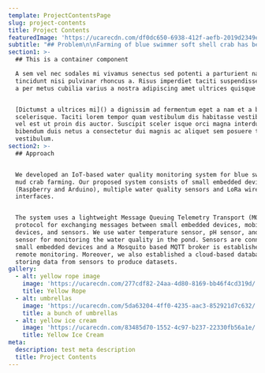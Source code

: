 ```yaml
---
template: ProjectContentsPage
slug: project-contents
title: Project Contents
featuredImage: 'https://ucarecdn.com/df0dc650-6938-412f-aefb-2019d2349e13/'
subtitle: "## Problem\n\nFarming of blue swimmer soft shell crab has been practiced in south-east Asian countries such as Indonesia, Thailand, Myanmar, Vietnam, and Philippines. Soft shell crabs are harvested when they have just molted to prevent their shells from being hardened. Unfortunately, farmer are experiencing a low survival rate of larva and adult crab. The factor contributes in low survival rate of the crab is water quality including water temperatures and salinity. Farmer must maintain water quality in terms of temperatures, salinities, pH, ammonium and oxygen. Unfortunately, traditional farming cannot increase the survival rate of the blue swimmer crab due to lack of monitoring and control of water quality.  \n\nMoreover, farmers need to feed the crabs with accurate portion of food. However, farmers sometimes provide incorrect amounts of food to the crabs. Such exceeding feed results in food wastage and dirty water in the crabs’ cage, hence, the crabs may be sick from drinking the dirty water. On the other hand, if farmers feed the crabs less than the required amounts of food, there will be slow growth of the crabs. Furthermore, farmer need an immediate notification when crab is molted in order to prevent their shells from being hardened. This project develops an automation system to feed the crabs properly and monitor as well as control their environment to achieve higher yield of crab.\n\n## Goal\n\nThis project aims to:\r\n\n* Maintain optimal water conditions for crab to achieve higher yield using IoT Technology by building a live water monitoring and control system through mobile devices and PC \r\n* Alerts and notifications when water parameters are not suitable \r\n* Monitor the development of crab larva to detect Megalopa phase larval using image processing & Artificial Intelligent to reduce cannibalism in larva stage development.\r\n* Create environmental quality datasets for forecasting to increase the yields of soft shell crabs as well as for research and scientific discoveries"
section1: >-
  ## This is a container component

  A sem vel nec sodales mi vivamus senectus sed potenti a parturient nascetur
  tincidunt nisi pulvinar rhoncus a. Risus imperdiet taciti suspendisse facilisi
  a per metus cubilia varius a nostra adipiscing amet ultrices quisque ac mi a.


  [Dictumst a ultrices mi]() a dignissim ad fermentum eget a nam et a blandit
  scelerisque. Taciti lorem tempor quam vestibulum dis habitasse vestibulum diam
  vel est ut proin dis auctor. Suscipit sceler isque orci magna interdum vel
  bibendum duis netus a consectetur dui magnis ac aliquet sem posuere tincidunt
  vestibulum.
section2: >-
  ## Approach


  We developed an IoT-based water quality monitoring system for blue swimmer and
  mud crab farming. Our proposed system consists of small embedded devices
  (Raspberry and Arduino), multiple water quality sensors and LoRa wireless
  interfaces. 


  The system uses a lightweight Message Queuing Telemetry Transport (MQTT)
  protocol for exchanging messages between small embedded devices, mobile
  devices, and sensors. We use water temperature sensor, pH sensor, and salinity
  sensor for monitoring the water quality in the pond. Sensors are connected to
  small embedded devices and a Mosquito based MQTT broker is established for
  remote monitoring. Moreover, we also established a cloud-based database for
  storing data from sensors to produce datasets.
gallery:
  - alt: yellow rope image
    image: 'https://ucarecdn.com/277cdf82-24aa-4d80-8169-bb46f4cd319d/'
    title: Yellow Rope
  - alt: umbrellas
    image: 'https://ucarecdn.com/5da63204-4ff0-4235-aac3-852921d7c632/'
    title: a bunch of umbrellas
  - alt: yellow ice cream
    image: 'https://ucarecdn.com/83485d70-1552-4c97-b237-22330fb56a1e/'
    title: Yellow Ice Cream
meta:
  description: test meta description
  title: Project Contents
---
```


